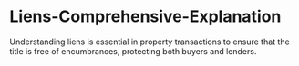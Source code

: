 # Liens-Comprehensive-Explanation
Understanding liens is essential in property transactions to ensure that the title is free of encumbrances, protecting both buyers and lenders.
